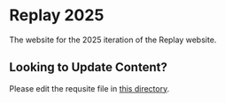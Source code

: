 # Replay 2025

The website for the 2025 iteration of the Replay website.

## Looking to Update Content?

Please edit the requsite file in [this directory](https://github.com/temporalio/replay-2025/tree/main/src/content).
